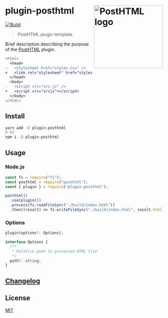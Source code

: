 # plugin-posthtml <img align="right" width="220" height="200" title="PostHTML logo" src="http://posthtml.github.io/posthtml/logo.svg">

[![Build][build]][build-badge]

> PostHTML plugin template.

Brief description describing the purpose of the [PostHTML](https://github.com/posthtml/posthtml) plugin.

```diff
<html>
  <head>
-   <stylesheet href="styles.css" />
+   <link rel="stylesheet" href="styles.css" />
  </head>
  <body>
-   <script src="src.js" />
+   <script src="srcjs"></script>
  </body>
</html>
```

## Install

```bash
yarn add -D plugin-posthtml
# OR
npm i -D plugin-posthtml
```

## Usage

### Node.js

```js
const fs = require("fs");
const posthtml = require("posthtml");
const { plugin } = require("plugin-posthtml");

posthtml()
  .use(plugin())
  .process(fs.readFileSync("./build/index.html"))
  .then((result) => fs.writeFileSync("./build/index.html", result.html));
```

### Options

```ts
plugin(options?: Options);

interface Options {
  /**
   * Relative path to processed HTML file
   */
  path?: string;
}
```

## [Changelog](CHANGELOG.md)

## License

[MIT](LICENSE)

[build]: https://travis-ci.com/metonym/template.svg?branch=plugin-posthtml
[build-badge]: https://travis-ci.com/metonym/template
